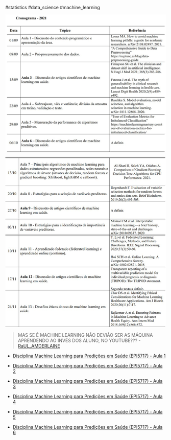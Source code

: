 #statistics #data_science #machine_learning

![2021 - 1](../static/images/machinelearninginhealth-1.jpg)

![2021 - 2](../static/images/machinelearninginhealth-2.jpg)

> MAS SE É MACHINE LEARNING NÃO DEVIÃO SER AS MÁQUINA APRENDENDO AO INVÉS DOS ALUNO, NO YOUTUBE??? - [RaUL_AMDERLAINE](https://twitter.com/RaUL_AMDERLAINE/status/1433499972536881154)



- [Disciplina Machine Learning para Predições em Saúde (EPI5717) - Aula 1](https://www.youtube.com/watch?v=0G3GN2su2Mc)

- [Disciplina Machine Learning para Predições em Saúde (EPI5717) - Aula 2](https://www.youtube.com/watch?v=1PfyDRbE8Zw)

- [Disciplina Machine Learning para Predições em Saúde (EPI5717) - Aula 3](https://www.youtube.com/watch?v=3V6bORazxWw)

- [Disciplina Machine Learning para Predições em Saúde (EPI5717) - Aula 4](https://www.youtube.com/watch?v=wFw4mZLZcgU)

- [Disciplina Machine Learning para Predições em Saúde (EPI5717) - Aula 5](https://www.youtube.com/watch?v=rO9Ks173Wiw)

- [Disciplina Machine Learning para Predições em Saúde (EPI5717) - Aula 6](https://www.youtube.com/watch?v=LZPFh8HWSYg)

  